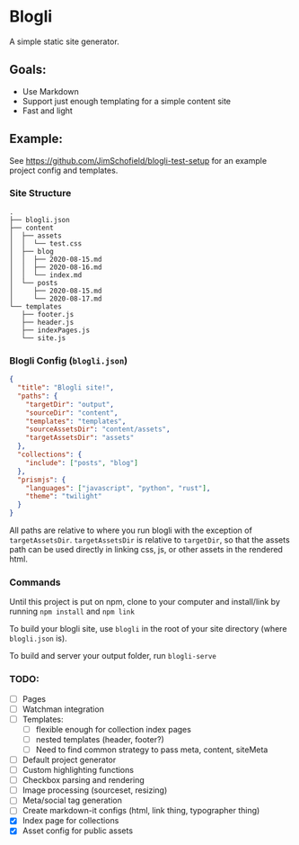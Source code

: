 # Blogli

A simple static site generator.

## Goals:
- Use Markdown
- Support just enough templating for a simple content site
- Fast and light

## Example:

See https://github.com/JimSchofield/blogli-test-setup for an example project config and templates.

### Site Structure
```
.
├── blogli.json
├── content
│  ├── assets
│  │  └── test.css
│  ├── blog
│  │  ├── 2020-08-15.md
│  │  ├── 2020-08-16.md
│  │  └── index.md
│  └── posts
│     ├── 2020-08-15.md
│     └── 2020-08-17.md
└── templates
   ├── footer.js
   ├── header.js
   ├── indexPages.js
   └── site.js
```

### Blogli Config (`blogli.json`)
```json
{
  "title": "Blogli site!",
  "paths": {
    "targetDir": "output",
    "sourceDir": "content",
    "templates": "templates",
    "sourceAssetsDir": "content/assets",
    "targetAssetsDir": "assets"
  },
  "collections": {
    "include": ["posts", "blog"]
  },
  "prismjs": {
    "languages": ["javascript", "python", "rust"],
    "theme": "twilight"
  }
}
```

All paths are relative to where you run blogli with the exception of `targetAssetsDir`.  `targetAssetsDir` is relative to `targetDir`, so that the assets path can be used directly in linking css, js, or other assets in the rendered html.

### Commands
Until this project is put on npm, clone to your computer and install/link by running `npm install` and `npm link`

To build your blogli site, use `blogli` in the root of your site directory (where `blogli.json` is).

To build and server your output folder, run `blogli-serve`

### TODO:
- [ ] Pages
- [ ] Watchman integration
- [ ] Templates:
    - [ ] flexible enough for collection index pages
    - [ ] nested templates (header, footer?)
    - [ ] Need to find common strategy to pass meta, content, siteMeta
- [ ] Default project generator
- [ ] Custom highlighting functions 
- [ ] Checkbox parsing and rendering
- [ ] Image processing (sourceset, resizing)
- [ ] Meta/social tag generation
- [ ] Create markdown-it configs (html, link thing, typographer thing)
- [x] Index page for collections
- [x] Asset config for public assets
